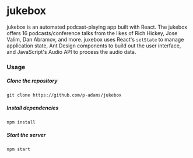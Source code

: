 # jukebox

jukebox is an automated podcast-playing app built with React. The jukebox offers 16 podcasts/conference talks from the likes of Rich Hickey, Jose Valim, Dan Abramov, and more. juxebox uses React's `setState` to manage application state, Ant Design components to build out the user interface, and JavaScript's Audio API to process the audio data.

### Usage

##### Clone the repository
`git clone https://github.com/p-adams/jukebox`

##### Install dependencies
`npm install`

##### Start the server
`npm start`
